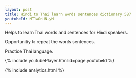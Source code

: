 ```yaml
---
layout: post
title: Hindi to Thai learn words sentences dictionary 587 
youtubeId: MTJwQnUN-yM
---
```

 
 
Helps to learn Thai words and sentences for Hindi speakers.

Opportunitiy to repeat the words sentences. 

Practice Thai language. 
 
{% include youtubePlayer.html id=page.youtubeId %}
 
 
{% include analytics.html %}